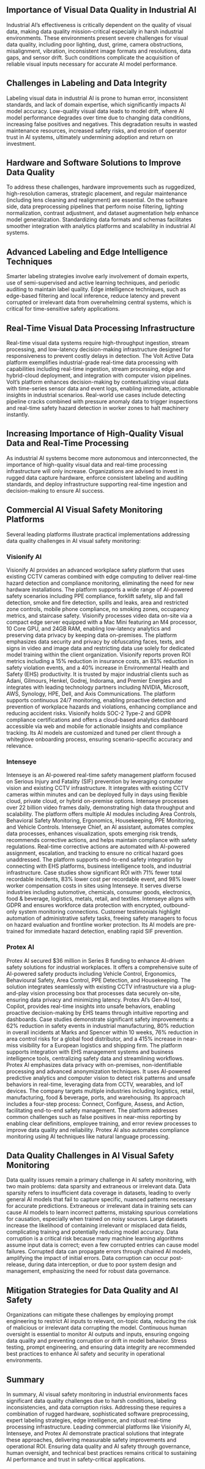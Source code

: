 ## Importance of Visual Data Quality in Industrial AI
Industrial AI’s effectiveness is critically dependent on the quality of visual data, making data quality mission-critical especially in harsh industrial environments. These environments present severe challenges for visual data quality, including poor lighting, dust, grime, camera obstructions, misalignment, vibration, inconsistent image formats and resolutions, data gaps, and sensor drift. Such conditions complicate the acquisition of reliable visual inputs necessary for accurate AI model performance.

## Challenges in Labeling and Data Integrity
Labeling visual data in industrial AI is prone to human error, inconsistent standards, and lack of domain expertise, which significantly impacts AI model accuracy. Low-quality visual data leads to model drift, where AI model performance degrades over time due to changing data conditions, increasing false positives and negatives. This degradation results in wasted maintenance resources, increased safety risks, and erosion of operator trust in AI systems, ultimately undermining adoption and return on investment.

## Hardware and Software Solutions to Improve Data Quality
To address these challenges, hardware improvements such as ruggedized, high-resolution cameras, strategic placement, and regular maintenance (including lens cleaning and realignment) are essential. On the software side, data preprocessing pipelines that perform noise filtering, lighting normalization, contrast adjustment, and dataset augmentation help enhance model generalization. Standardizing data formats and schemas facilitates smoother integration with analytics platforms and scalability in industrial AI systems.

## Advanced Labeling and Edge Intelligence Techniques
Smarter labeling strategies involve early involvement of domain experts, use of semi-supervised and active learning techniques, and periodic auditing to maintain label quality. Edge intelligence techniques, such as edge-based filtering and local inference, reduce latency and prevent corrupted or irrelevant data from overwhelming central systems, which is critical for time-sensitive safety applications.

## Real-Time Visual Data Processing Infrastructure
Real-time visual data systems require high-throughput ingestion, stream processing, and low-latency decision-making infrastructure designed for responsiveness to prevent costly delays in detection. The Volt Active Data platform exemplifies industrial-grade real-time data processing with capabilities including real-time ingestion, stream processing, edge and hybrid-cloud deployment, and integration with computer vision pipelines. Volt’s platform enhances decision-making by contextualizing visual data with time-series sensor data and event logs, enabling immediate, actionable insights in industrial scenarios. Real-world use cases include detecting pipeline cracks combined with pressure anomaly data to trigger inspections and real-time safety hazard detection in worker zones to halt machinery instantly.

## Increasing Importance of High-Quality Visual Data and Real-Time Processing
As industrial AI systems become more autonomous and interconnected, the importance of high-quality visual data and real-time processing infrastructure will only increase. Organizations are advised to invest in rugged data capture hardware, enforce consistent labeling and auditing standards, and deploy infrastructure supporting real-time ingestion and decision-making to ensure AI success.

## Commercial AI Visual Safety Monitoring Platforms
Several leading platforms illustrate practical implementations addressing data quality challenges in AI visual safety monitoring:

### Visionify AI
Visionify AI provides an advanced workplace safety platform that uses existing CCTV cameras combined with edge computing to deliver real-time hazard detection and compliance monitoring, eliminating the need for new hardware installations. The platform supports a wide range of AI-powered safety scenarios including PPE compliance, forklift safety, slip and fall detection, smoke and fire detection, spills and leaks, area and restricted zone controls, mobile phone compliance, no smoking zones, occupancy metrics, and staircase safety. Visionify processes video data on-site via a compact edge server equipped with a Mac Mini featuring an M4 processor, 10 Core GPU, and 24GB RAM, enabling low-latency analytics and preserving data privacy by keeping data on-premises. The platform emphasizes data security and privacy by obfuscating faces, texts, and signs in video and image data and restricting data use solely for dedicated model training within the client organization. Visionify reports proven ROI metrics including a 15% reduction in insurance costs, an 83% reduction in safety violation events, and a 40% increase in Environmental Health and Safety (EHS) productivity. It is trusted by major industrial clients such as Adani, Gilmours, Henkel, Godrej, Indorama, and Premier Energies and integrates with leading technology partners including NVIDIA, Microsoft, AWS, Synology, HPE, Dell, and Axis Communications. The platform supports continuous 24/7 monitoring, enabling proactive detection and prevention of workplace hazards and violations, enhancing compliance and reducing accident risks. Visionify holds SOC-2 Type-2 and GDPR compliance certifications and offers a cloud-based analytics dashboard accessible via web and mobile for actionable insights and compliance tracking. Its AI models are customized and tuned per client through a whiteglove onboarding process, ensuring scenario-specific accuracy and relevance.

### Intenseye
Intenseye is an AI-powered real-time safety management platform focused on Serious Injury and Fatality (SIF) prevention by leveraging computer vision and existing CCTV infrastructure. It integrates with existing CCTV cameras within minutes and can be deployed fully in days using flexible cloud, private cloud, or hybrid on-premise options. Intenseye processes over 22 billion video frames daily, demonstrating high data throughput and scalability. The platform offers multiple AI modules including Area Controls, Behavioral Safety Monitoring, Ergonomics, Housekeeping, PPE Monitoring, and Vehicle Controls. Intenseye Chief, an AI assistant, automates complex data processes, enhances visualization, spots emerging risk trends, recommends corrective actions, and helps maintain compliance with safety regulations. Real-time corrective actions are automated with AI-powered assignment, escalation, and tracking to ensure no critical hazard goes unaddressed. The platform supports end-to-end safety integration by connecting with EHS platforms, business intelligence tools, and industrial infrastructure. Case studies show significant ROI with 71% fewer total recordable incidents, 83% lower cost per recordable event, and 98% lower worker compensation costs in sites using Intenseye. It serves diverse industries including automotive, chemicals, consumer goods, electronics, food & beverage, logistics, metals, retail, and textiles. Intenseye aligns with GDPR and ensures workforce data protection with encrypted, outbound-only system monitoring connections. Customer testimonials highlight automation of administrative safety tasks, freeing safety managers to focus on hazard evaluation and frontline worker protection. Its AI models are pre-trained for immediate hazard detection, enabling rapid SIF prevention.

### Protex AI
Protex AI secured $36 million in Series B funding to enhance AI-driven safety solutions for industrial workplaces. It offers a comprehensive suite of AI-powered safety products including Vehicle Control, Ergonomics, Behavioural Safety, Area Control, PPE Detection, and Housekeeping. The solution integrates seamlessly with existing CCTV infrastructure via a plug-and-play vision processing box that processes data securely on-site, ensuring data privacy and minimizing latency. Protex AI’s Gen-AI tool, Copilot, provides real-time insights into unsafe behaviors, enabling proactive decision-making by EHS teams through intuitive reporting and dashboards. Case studies demonstrate significant safety improvements: a 62% reduction in safety events in industrial manufacturing, 80% reduction in overall incidents at Marks and Spencer within 10 weeks, 76% reduction in area control risks for a global food distributor, and a 415% increase in near-miss visibility for a European logistics and shipping firm. The platform supports integration with EHS management systems and business intelligence tools, centralizing safety data and streamlining workflows. Protex AI emphasizes data privacy with on-premises, non-identifiable processing and advanced anonymization techniques. It uses AI-powered predictive analytics and computer vision to detect risk patterns and unsafe behaviors in real-time, leveraging data from CCTV, wearables, and IoT devices. The company targets multiple industries including logistics, retail, manufacturing, food & beverage, ports, and warehousing. Its approach includes a four-step process: Connect, Configure, Assess, and Action, facilitating end-to-end safety management. The platform addresses common challenges such as false positives in near-miss reporting by enabling clear definitions, employee training, and error review processes to improve data quality and reliability. Protex AI also automates compliance monitoring using AI techniques like natural language processing.

## Data Quality Challenges in AI Visual Safety Monitoring
Data quality issues remain a primary challenge in AI safety monitoring, with two main problems: data sparsity and extraneous or irrelevant data. Data sparsity refers to insufficient data coverage in datasets, leading to overly general AI models that fail to capture specific, nuanced patterns necessary for accurate predictions. Extraneous or irrelevant data in training sets can cause AI models to learn incorrect patterns, mistaking spurious correlations for causation, especially when trained on noisy sources. Large datasets increase the likelihood of containing irrelevant or misplaced data fields, complicating training and potentially reducing model accuracy. Data corruption is a critical risk because many machine learning algorithms assume input data is correct; even a few corrupted entries can cause model failures. Corrupted data can propagate errors through chained AI models, amplifying the impact of initial errors. Data corruption can occur post-release, during data interception, or due to poor system design and management, emphasizing the need for robust data governance.

## Mitigation Strategies for Data Quality and AI Safety
Organizations can mitigate these challenges by employing prompt engineering to restrict AI inputs to relevant, on-topic data, reducing the risk of malicious or irrelevant data corrupting the model. Continuous human oversight is essential to monitor AI outputs and inputs, ensuring ongoing data quality and preventing corruption or drift in model behavior. Stress testing, prompt engineering, and ensuring data integrity are recommended best practices to enhance AI safety and security in operational environments.

## Summary
In summary, AI visual safety monitoring in industrial environments faces significant data quality challenges due to harsh conditions, labeling inconsistencies, and data corruption risks. Addressing these requires a combination of rugged hardware, sophisticated software preprocessing, expert labeling strategies, edge intelligence, and robust real-time processing infrastructure. Leading commercial platforms like Visionify AI, Intenseye, and Protex AI demonstrate practical solutions that integrate these approaches, delivering measurable safety improvements and operational ROI. Ensuring data quality and AI safety through governance, human oversight, and technical best practices remains critical to sustaining AI performance and trust in safety-critical applications.